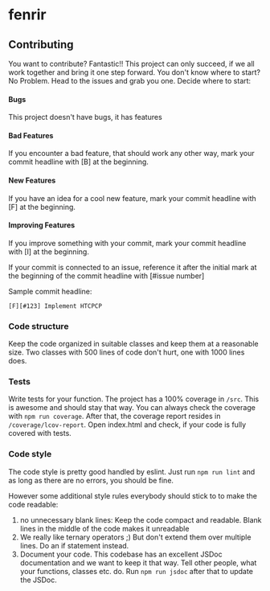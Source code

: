 # fenrir
## Contributing
You want to contribute? Fantastic!! This project can only succeed, if we all work together and bring it one step forward.
You don't know where to start? No Problem. Head to the issues and grab you one.
Decide where to start: 
#### Bugs
This project doesn't have bugs, it has features
#### Bad Features
If you encounter a bad feature, that should work any other way, mark your commit headline with \[B\] at the beginning.
#### New Features
If you have an idea for a cool new feature, mark your commit headline with \[F\] at the beginning.
#### Improving Features
If you improve something with your commit, mark your commit headline with \[I\] at the beginning.

If your commit is connected to an issue, reference it after the initial mark at the beginning of the commit headline with \[\#issue number\]

Sample commit headline:

`[F][#123] Implement HTCPCP`
### Code structure
Keep the code organized in suitable classes and keep them at a reasonable size. Two classes with 500 lines of code
don't hurt, one with 1000 lines does.

### Tests
Write tests for your function. The project has a 100% coverage in `/src`. This is awesome and should stay that way.
You can always check the coverage with `npm run coverage`. After that, the coverage report resides in `/coverage/lcov-report`.
Open index.html and check, if your code is fully covered with tests.

### Code style
The code style is pretty good handled by eslint. Just run `npm run lint` and as long as there are no errors, you should be fine.
 
However some additional style rules everybody should stick to to make the code readable:
 1. no unnecessary blank lines: Keep the code compact and readable. Blank lines in the middle of the code makes it unreadable
 2. We really like ternary operators ;) But don't extend them over multiple lines. Do an if statement instead.
 3. Document your code. This codebase has an excellent JSDoc documentation and we want to keep it that way. Tell other people,
 what your functions, classes etc. do. Run `npm run jsdoc` after that to update the JSDoc.